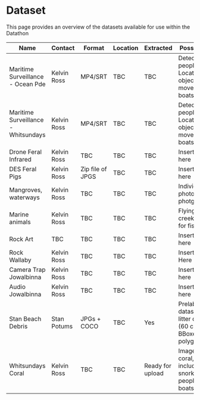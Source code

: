 # Dataset
This page provides an overview of the datasets available for use within the Datathon

| Name | Contact | Format | Location | Extracted | Possible Uses|
|------|---------|--------|----------|-----------|--------------|
| Maritime Surveillance - Ocean Pde | Kelvin Ross | MP4/SRT | TBC | TBC | Detect boats, people, cars.  Location of object.  Track movement of boats.| 
| Maritime Surveillance - Whitsundays | Kelvin Ross | MP4/SRT | TBC | TBC | Detect boats, people, cars.  Location of object.  Track movement of boats.|
| Drone Feral Infrared | Kelvin Ross | TBC | TBC | TBC | Insert Blurb here|
| DES Feral Pigs | Kelvin Ross | Zip file of JPGS | TBC | TBC | Insert blurb here |
| Mangroves, waterways | Kelvin Ross | TBC | TBC | TBC | Individual photos and photgrammetry |
| Marine animals | Kelvin Ross | TBC | TBC | TBC | Flying over creek looking for fish, rays |
| Rock Art | TBC | TBC | TBC | TBC | Insert blurb here |
| Rock Wallaby | Kelvin Ross | TBC | TBC | TBC | Insert Blurb Here
| Camera Trap Jowalbinna | Kelvin Ross | TBC | TBC | TBC | Insert blurb here |
| Audio Jowalbinna | Kelvin Ross | TBC | TBC | TBC | Insert Blurb here |
| Stan Beach Debris | Stan Potums | JPGs + COCO | TBC | Yes | Prelabelled dataset for litter detection (60 classes, BBoxes and polygons) |
| Whitsundays Coral | Kelvin Ross | TBC | TBC | Ready for upload | Images of coral, also includes snorkelling people, turtles, boats |